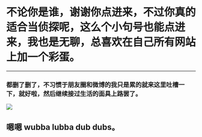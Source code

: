 # 不论你是谁，谢谢你点进来，不过你真的适合当侦探呢，这么个小句号也能点进来，我也是无聊，总喜欢在自己所有网站上加一个彩蛋。

---

### 都删了删了，不习惯于朋友圈和微博的我只是累的就来这里吐槽一下，就好啦，然后继续接过生活的面具上路罢了。
![](https://camo.githubusercontent.com/00b01010c6126f70e7edddd44cf408e3f45895b7/68747470733a2f2f706963332e7a68696d672e636f6d2f38302f76322d31376461303238363136386433313236316235393363393365343462366665655f68642e6a7067)
## 嗯嗯 wubba lubba dub dubs。
